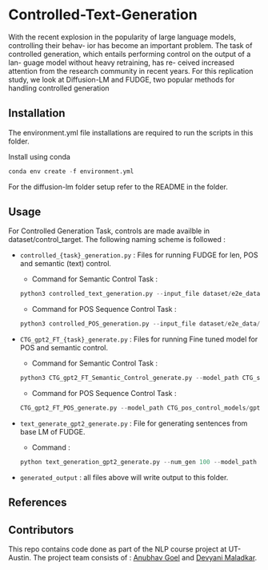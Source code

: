 # Controlled-Text-Generation
With the recent explosion in the popularity of
large language models, controlling their behav-
ior has become an important problem. The
task of controlled generation, which entails
performing control on the output of a lan-
guage model without heavy retraining, has re-
ceived increased attention from the research
community in recent years. For this replication
study, we look at Diffusion-LM and FUDGE,
two popular methods for handling controlled
generation

## Installation
The environment.yml file installations are required to run the scripts in this folder.

Install using conda
```python
conda env create -f environment.yml
```
For the diffusion-lm folder setup refer to the README in the folder.

## Usage

For Controlled Generation Task, controls are made availble in dataset/control_target. The following naming scheme is followed :

- ```controlled_{task}_generation.py``` : Files for running FUDGE for len, POS and semantic (text) control.

    - Command for Semantic Control Task :
    ```python
    python3 controlled_text_generation.py --input_file dataset/e2e_data/target_attribute.json --gen_model_path trained_models_text_generation/gpt2_e2e_5.pt --per_control 1 --use_bert True --lambda_condition 7
    ```

    - Command for POS Sequence Control Task :
    ```python
    python3 controlled_POS_generation.py --input_file dataset/e2e_data/src1_valid.txt --gen_model_path trained_models_text_generation/gpt2_e2e_5.pt --per_control 1
    ```

- ```CTG_gpt2_FT_{task}_generate.py``` : Files for running Fine tuned model for POS and semantic control.

    - Command for Semantic Control Task :
    ```python
    python3 CTG_gpt2_FT_Semantic_Control_generate.py --model_path CTG_semantic_control_models/gpt2_e2e_5.pt --num_gen 1 --sample_strat beam --sample_strat_n 5
    ```

    - Command for POS Sequence Control Task :
    ```python
    CTG_gpt2_FT_POS_generate.py --model_path CTG_pos_control_models/gpt2_e2e_5.pt --num_gen 1 --sample_strat beam --sample_strat_n 5
    ```



- ```text_generate_gpt2_generate.py``` : File for generating sentences from base LM of FUDGE.

    - Command : 
    
    ```python
    python text_generation_gpt2_generate.py --num_gen 100 --model_path trained_models_text_generation/
    ```

- ```generated_output``` : all files above will write output to this folder.


## References

## Contributors
This repo contains code done as part of the NLP course project at UT-Austin. The project team consists of : [Anubhav Goel](https://github.com/anubhavgoel26) and [Devyani Maladkar](https://github.com/YANI-ALT).


<!-- !python3 improved-diffusion/scripts/ppl_under_ar.py --input_text perplex_score_input/perplexity_input_BEST_revised_special_bert_controlled_generation_n_lm_10_lambda_8_sample_strat_max.txt --model_name_or_path classifier_models/e2e-tgt_e\=5_b\=10_m\=gpt2_wikitext-103-raw-v1_101_finetune_None --mode eval -->
